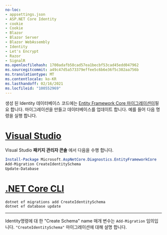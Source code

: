 ```yaml
---
no-loc:
- appsettings.json
- ASP.NET Core Identity
- cookie
- Cookie
- Blazor
- Blazor Server
- Blazor WebAssembly
- Identity
- Let's Encrypt
- Razor
- SignalR
ms.openlocfilehash: 1700adafb58cad57ea1becbf53cad45edd047962
ms.sourcegitcommit: a49c47d5a573379effee5c6b6e36f5c302aa756b
ms.translationtype: MT
ms.contentlocale: ko-KR
ms.lasthandoff: 02/16/2021
ms.locfileid: "100552969"
---
```

생성 된 Identity 데이터베이스 코드에는 [Entity Framework Core 마이그레이션이](/ef/core/managing-schemas/migrations/)필요 합니다. 마이그레이션을 만들고 데이터베이스를 업데이트 합니다. 예를 들어 다음 명령을 실행 합니다.

# <a name="visual-studio"></a>[Visual Studio](#tab/visual-studio)

Visual Studio **패키지 관리자 콘솔** 에서 다음을 수행 합니다.

```powershell
Install-Package Microsoft.AspNetCore.Diagnostics.EntityFrameworkCore
Add-Migration CreateIdentitySchema
Update-Database
```

# <a name="net-core-cli"></a>[.NET Core CLI](#tab/netcore-cli)

```dotnetcli
dotnet ef migrations add CreateIdentitySchema
dotnet ef database update
```

---

Identity명령에 대 한 "Create Schema" name 매개 변수는 `Add-Migration` 임의입니다. `"CreateIdentitySchema"` 마이그레이션에 대해 설명 합니다.

